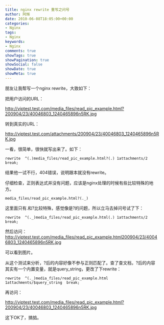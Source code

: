 ```yaml
---
title: nginx rewrite 重写之问号
author: 阿辉
date: 2010-06-08T18:05:00+00:00
categories:
- Nginx
tags:
- Nginx
keywords:
- Nginx
comments: true
showTags: true
showPagination: true
showSocial: false
showDate: true
showMeta: true
---
```

朋友让我帮写一个nginx rewrite，大致如下：

把用户访问的URL：

http://viptest.test.com/media_files/read_pic_example.html?200904/23/40046803_1240465896n5RK.jpg

转到真实的URL：

http://viptest.test.com/attachments/200904/23/40046803_1240465896n5RK.jpg

一看，很简单，很快就写出来了。如下：
```
rewrite  ^(.)media_files/read_pic_example.html?(.) 1attachments/2  break;
```
结果他一试不行，404错误，说明跟本就没有rewrite。
<!--more-->

仔细检查，正则表达式并没有问题，应该是nginx处理的时候有些比较特殊的地方。
```
media_files/read_pic_example.html?(._)
```
这里面只有.和?比较特殊，感觉像是?的问题，所以立马去掉问号试了下：
```
rewrite  ^(._)media_files/read_pic_example.html(.) 1attachments/2  break;
```
然后访问：http://viptest.test.com/media_files/read_pic_example.html200904/23/40046803_1240465896n5RK.jpg

可以看到图片。

从这个测试来分析，?后的内容好像不参与正则匹配了。查了查文档，?后的内容其实有一个内置变量，就是query_string，更改了下rewrite：
```
rewrite  ^(._)media_files/read_pic_example.html 1attachments/$query_string  break;
```
再访问：

http://viptest.test.com/media_files/read_pic_example.html?200904/23/40046803_1240465896n5RK.jpg

这下OK了，搞掂。